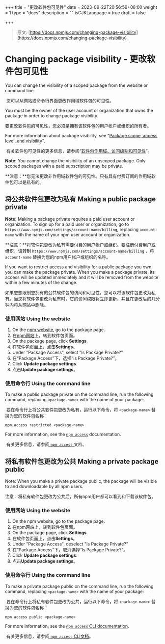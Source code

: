 +++
title = "更改软件包可见性"
date = 2023-09-22T20:56:59+08:00
weight = 1
type = "docs"
description = ""
isCJKLanguage = true
draft = false

+++

> 原文: [https://docs.npmjs.com/changing-package-visibility](https://docs.npmjs.com/changing-package-visibility)

# Changing package visibility - 更改软件包可见性

You can change the visibility of a scoped package from the website or command line.

​	您可以从网站或命令行界面更改作用域软件包的可见性。

You must be the owner of the user account or organization that owns the package in order to change package visibility.

​	要更改软件包的可见性，您必须是拥有该软件包的用户帐户或组织的所有者。

For more information about package visibility, see "[Package scope, access level, and visibility](package-scope-access-level-and-visibility)".

​	有关软件包可见性的更多信息，请参阅“[软件包作用域、访问级别和可见性](package-scope-access-level-and-visibility)”。

**Note:** You cannot change the visibility of an unscoped package. Only scoped packages with a paid subscription may be private.

**注意：**您无法更改非作用域软件包的可见性。只有具有付费订阅的作用域软件包可以是私有的。

## 将公共软件包更改为私有 Making a public package private

**Note:** Making a package private requires a paid user account or organization. To sign up for a paid user or organization, go to `https://www.npmjs.com/settings/account-name/billing`, replacing `account-name` with the name of your npm user account or organization.

**注意：**将软件包更改为私有需要付费的用户帐户或组织。要注册付费用户或组织，请转到 `https://www.npmjs.com/settings/account-name/billing` ，将 `account-name` 替换为您的npm用户帐户或组织的名称。

If you want to restrict access and visibility for a public package you own, you can make the package private. When you make a package private, its access will be updated immediately and it will be removed from the website within a few minutes of the change.

​	如果您想限制您拥有的公共软件包的访问和可见性，您可以将该软件包更改为私有。当您将软件包更改为私有时，它的访问权限将立即更新，并且在更改后的几分钟内将从网站中删除。

### 使用网站 Using the website

1. On the [npm website](https://npmjs.com), go to the package page.
2. 在[npm网站](https://npmjs.com)上，转到软件包页面。
3. On the package page, click **Settings**.
4. 在软件包页面上，点击**Settings**。
5. Under "Package Access", select "Is Package Private?"
6. 在“Package Access”下，选择“Is Package Private?”。
7. Click **Update package settings**.
8. 点击**Update package settings**。

### 使用命令行 Using the command line

To make a public package private on the command line, run the following command, replacing `<package-name>` with the name of your package:

​	要在命令行上将公共软件包更改为私有，运行以下命令，将 `<package-name>` 替换为您的软件包名称：

```
npm access restricted <package-name>
```

For more information, see the [`npm access`](https://docs.npmjs.com/cli-documentation/access) documentation.

​	有关更多信息，请参阅[ `npm access` ](https://docs.npmjs.com/cli-documentation/access)文档。

## 将私有软件包更改为公共 Making a private package public

Note: When you make a private package public, the package will be visible to and downloadable by all npm users.

注意：将私有软件包更改为公共后，所有npm用户都可以看到和下载该软件包。

### 使用网站 Using the website

1. On the npm website, go to the package page.
2. 在npm网站上，转到软件包页面。
3. On the package page, click **Settings**.
4. 在软件包页面上，点击**Settings**。
5. Under "Package Access", deselect "Is Package Private?"
6. 在“Package Access”下，取消选择“Is Package Private?”。
7. Click **Update package settings**.
8. 点击**Update package settings**。

### 使用命令行 Using the command line

To make a private package public on the command line, run the following command, replacing `<package-name>` with the name of your package:

​	要在命令行上将私有软件包更改为公共，运行以下命令，将 `<package-name>` 替换为您的软件包名称：

```
npm access public <package-name>
```

For more information, see the [`npm access` CLI documentation](https://docs.npmjs.com/cli/access).

​	有关更多信息，请参阅[ `npm access`  CLI文档](https://docs.npmjs.com/cli/access)。
